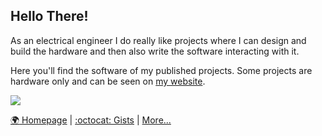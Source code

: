 ## Hello There!

As an electrical engineer I do really like projects where I can design and build the hardware and then also write the software interacting with it.

Here you'll find the software of my published projects. Some projects are hardware only and can be seen on [my website](https://oblaser.ch/projekte/).

![](https://github-readme-stats.vercel.app/api/top-langs/?username=oblaser&layout=compact&theme=transparent)

[:earth_africa: Homepage](https://oblaser.ch/) | [:octocat: Gists](https://gist.github.com/oblaser) | [More...](./readme_continued.md)
